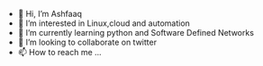 - 👋 Hi, I’m Ashfaaq
- 👀 I’m interested in Linux,cloud and automation
- 🌱 I’m currently learning python and Software Defined Networks
- 💞️ I’m looking to collaborate on twitter
- 📫 How to reach me ...

<!---
Ashfaaq98/Ashfaaq98 is a ✨ special ✨ repository because its `README.md` (this file) appears on your GitHub profile.
You can click the Preview link to take a look at your changes.
--->
